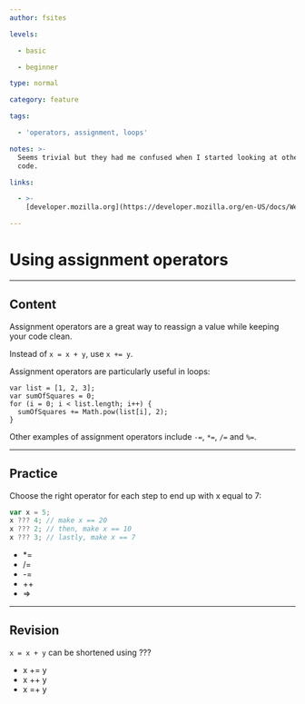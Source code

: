 ```yaml
---
author: fsites

levels:

  - basic

  - beginner

type: normal

category: feature

tags:

  - 'operators, assignment, loops'

notes: >-
  Seems trivial but they had me confused when I started looking at other peoples
  code.

links:

  - >-
    [developer.mozilla.org](https://developer.mozilla.org/en-US/docs/Web/JavaScript/Reference/Operators/Assignment_Operators){website}

---
```

# Using assignment operators

---
## Content

Assignment operators are a great way to reassign a value while keeping your code clean.

Instead of `x = x + y`, use `x += y`.

Assignment operators are particularly useful in loops:

```
var list = [1, 2, 3];
var sumOfSquares = 0;
for (i = 0; i < list.length; i++) { 
  sumOfSquares += Math.pow(list[i], 2);
}
```

Other examples of assignment operators include `-=`, `*=`, `/=` and `%=`.

---
## Practice

Choose the right operator for each step to end up with x equal to 7:
```javascript
var x = 5;
x ??? 4; // make x == 20
x ??? 2; // then, make x == 10
x ??? 3; // lastly, make x == 7
```
* *=
* /=
* -=
* ++
* =>

---
## Revision

`x = x + y` can be shortened using ??? 

* x += y
* x ++ y
* x =+ y
 
